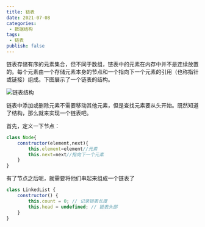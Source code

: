 ```yaml
---
title: 链表
date: 2021-07-08
categories:
 - 数据结构
tags:
 - 链表
publish: false
---
```




链表存储有序的元素集合，但不同于数组，链表中的元素在内存中并不是连续放置的。每个元素由一个存储元素本身的节点和一个指向下一个元素的引用（也称指针或链接）组成。下图展示了一个链表的结构。

![链表结构](@images/linkedList/01.png)

链表中添加或删除元素不需要移动其他元素，但是查找元素要从头开始。既然知道了结构，那么就来实现一个链表吧。

首先，定义一下节点：

```js
class Node{
    constructor(element,next){
        this.element=element//元素
        this.next=next//指向下一个元素
    }
}
```

有了节点之后呢，就需要将他们串起来组成一个链表了

```js
class LinkedList {
    constructor() {
        this.count = 0; // 记录链表长度
        this.head = undefined; // 链表头部
    }
}
```